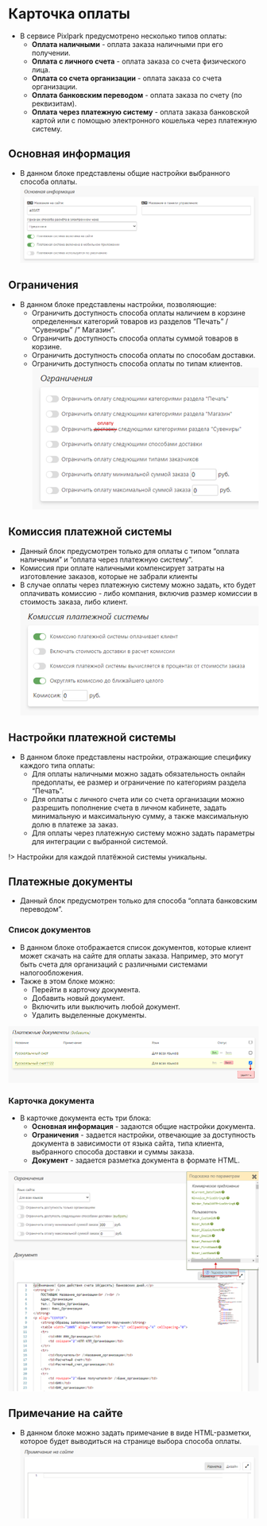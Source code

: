 # Карточка оплаты

* В сервисе Pixlpark предусмотрено несколько типов оплаты:
    + **Оплата наличными** - оплата заказа наличными при его получении.
    + **Оплата с личного счета** - оплата заказа со счета физического лица.
    + **Оплата со счета организации** - оплата заказа со счета организации.
    + **Оплата банковским переводом** - оплата заказа по счету (по реквизитам).
    + **Оплата через платежную систему** - оплата заказа банковской картой или с помощью электронного кошелька через платежную систему.

## Основная информация
* В данном блоке представлены общие настройки выбранного способа оплаты.
![](../_media/site/site51.png ':size=70%')

## Ограничения
* В данном блоке представлены настройки, позволяющие:
    + Ограничить доступность способа оплаты наличием в корзине определенных категорий товаров из разделов “Печать” / “Сувениры” /” Магазин”. 
    + Ограничить доступность способа оплаты суммой товаров в корзине.
    + Ограничить доступность способа оплаты по способам доставки.
    + Ограничить доступность способа оплаты по типам клиентов.
![](../_media/site/site52.png ':size=40%')

## Комиссия платежной системы
* Данный блок предусмотрен только для оплаты с типом “оплата наличными” и “оплата через платежную систему”.
* Комиссия при оплате наличными компенсирует затраты на изготовление заказов, которые не забрали клиенты
* В случае оплаты через платежную систему можно задать, кто будет оплачивать комиссию - либо компания, включив размер комиссии в стоимость заказа, либо клиент.
![](../_media/site/site53.png ':size=40%')

## Настройки платежной системы
* В данном блоке представлены настройки, отражающие специфику каждого типа оплаты:
    + Для оплаты наличными можно задать обязательность онлайн предоплаты, ее размер и ограничение по категориям раздела “Печать”.
    + Для оплаты с личного счета или со счета организации можно разрешить пополнение счета в личном кабинете, задать минимальную и максимальную сумму, а также максимальную долю в платеже за заказ.
    + Для оплаты через платежную систему можно задать параметры для интеграции с выбранной системой.

!> Настройки для каждой платёжной системы уникальны.

## Платежные документы
* Данный блок предусмотрен только для способа “оплата банковским переводом”.

### Список документов
* В данном блоке отображается список документов, которые клиент может скачать на сайте для оплаты заказа. Например, это могут быть счета для организаций с различными системами налогообложения.
* Также в этом блоке можно:
    + Перейти в карточку документа.
    + Добавить новый документ.
    + Включить или выключить любой документ.
    + Удалить выделенные документы.

![](../_media/site/site54.png ':size=70%')

### Карточка документа
* В карточке документа есть три блока:
    + **Основная информация** - задаются общие настройки документа.
    + **Ограничения** - задается настройки, отвечающие за доступность документа в зависимости от языка сайта, типа клиента, выбранного способа доставки и суммы заказа.
    + **Документ** - задается разметка документа в формате HTML.

![](../_media/site/site55.png ':size=70%')

## Примечание на сайте
* В данном блоке можно задать примечание в виде HTML-разметки, которое будет выводиться на странице выбора способа оплаты.
![](../_media/site/site56.png ':size=70%')